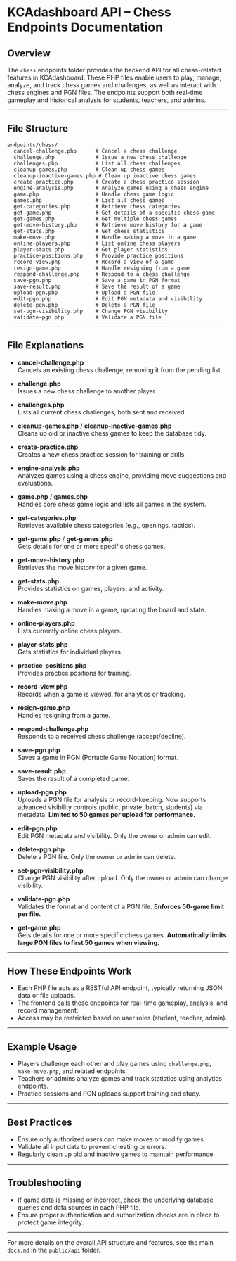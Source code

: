 # KCAdashboard API – Chess Endpoints Documentation

## Overview

The `chess` endpoints folder provides the backend API for all chess-related features in KCAdashboard. These PHP files enable users to play, manage, analyze, and track chess games and challenges, as well as interact with chess engines and PGN files. The endpoints support both real-time gameplay and historical analysis for students, teachers, and admins.

---

## File Structure

```
endpoints/chess/
  cancel-challenge.php      # Cancel a chess challenge
  challenge.php             # Issue a new chess challenge
  challenges.php            # List all chess challenges
  cleanup-games.php         # Clean up chess games
  cleanup-inactive-games.php # Clean up inactive chess games
  create-practice.php       # Create a chess practice session
  engine-analysis.php       # Analyze games using a chess engine
  game.php                  # Handle chess game logic
  games.php                 # List all chess games
  get-categories.php        # Retrieve chess categories
  get-game.php              # Get details of a specific chess game
  get-games.php             # Get multiple chess games
  get-move-history.php      # Retrieve move history for a game
  get-stats.php             # Get chess statistics
  make-move.php             # Handle making a move in a game
  online-players.php        # List online chess players
  player-stats.php          # Get player statistics
  practice-positions.php    # Provide practice positions
  record-view.php           # Record a view of a game
  resign-game.php           # Handle resigning from a game
  respond-challenge.php     # Respond to a chess challenge
  save-pgn.php              # Save a game in PGN format
  save-result.php           # Save the result of a game
  upload-pgn.php            # Upload a PGN file
  edit-pgn.php              # Edit PGN metadata and visibility
  delete-pgn.php            # Delete a PGN file
  set-pgn-visibility.php    # Change PGN visibility
  validate-pgn.php          # Validate a PGN file
```

---

## File Explanations

- **cancel-challenge.php**  
  Cancels an existing chess challenge, removing it from the pending list.

- **challenge.php**  
  Issues a new chess challenge to another player.

- **challenges.php**  
  Lists all current chess challenges, both sent and received.

- **cleanup-games.php** / **cleanup-inactive-games.php**  
  Cleans up old or inactive chess games to keep the database tidy.

- **create-practice.php**  
  Creates a new chess practice session for training or drills.

- **engine-analysis.php**  
  Analyzes games using a chess engine, providing move suggestions and evaluations.

- **game.php** / **games.php**  
  Handles core chess game logic and lists all games in the system.

- **get-categories.php**  
  Retrieves available chess categories (e.g., openings, tactics).

- **get-game.php** / **get-games.php**  
  Gets details for one or more specific chess games.

- **get-move-history.php**  
  Retrieves the move history for a given game.

- **get-stats.php**  
  Provides statistics on games, players, and activity.

- **make-move.php**  
  Handles making a move in a game, updating the board and state.

- **online-players.php**  
  Lists currently online chess players.

- **player-stats.php**  
  Gets statistics for individual players.

- **practice-positions.php**  
  Provides practice positions for training.

- **record-view.php**  
  Records when a game is viewed, for analytics or tracking.

- **resign-game.php**  
  Handles resigning from a game.

- **respond-challenge.php**  
  Responds to a received chess challenge (accept/decline).

- **save-pgn.php**  
  Saves a game in PGN (Portable Game Notation) format.

- **save-result.php**  
  Saves the result of a completed game.

- **upload-pgn.php**  
  Uploads a PGN file for analysis or record-keeping. Now supports advanced visibility controls (public, private, batch, students) via metadata. **Limited to 50 games per upload for performance.**

- **edit-pgn.php**  
  Edit PGN metadata and visibility. Only the owner or admin can edit.

- **delete-pgn.php**  
  Delete a PGN file. Only the owner or admin can delete.

- **set-pgn-visibility.php**  
  Change PGN visibility after upload. Only the owner or admin can change visibility.

- **validate-pgn.php**  
  Validates the format and content of a PGN file. **Enforces 50-game limit per file.**

- **get-game.php**  
  Gets details for one or more specific chess games. **Automatically limits large PGN files to first 50 games when viewing.**

---

## How These Endpoints Work

- Each PHP file acts as a RESTful API endpoint, typically returning JSON data or file uploads.
- The frontend calls these endpoints for real-time gameplay, analysis, and record management.
- Access may be restricted based on user roles (student, teacher, admin).

---

## Example Usage

- Players challenge each other and play games using `challenge.php`, `make-move.php`, and related endpoints.
- Teachers or admins analyze games and track statistics using analytics endpoints.
- Practice sessions and PGN uploads support training and study.

---

## Best Practices

- Ensure only authorized users can make moves or modify games.
- Validate all input data to prevent cheating or errors.
- Regularly clean up old and inactive games to maintain performance.

---

## Troubleshooting

- If game data is missing or incorrect, check the underlying database queries and data sources in each PHP file.
- Ensure proper authentication and authorization checks are in place to protect game integrity.

---

For more details on the overall API structure and features, see the main `docs.md` in the `public/api` folder.
